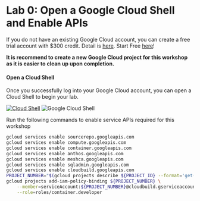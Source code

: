 # Lab 0: Open a Google Cloud Shell and Enable APIs

If you do not have an existing Google Cloud account, you can create a free trial account with $300 credit. Detail is [here]( https://cloud.google.com/free/docs/free-cloud-features#free-trial). Start Free [here](https://console.cloud.google.com/freetrial?facet_utm_source=google&facet_utm_campaign=%28not%2520set%29&facet_utm_medium=%28not%2520set%29&facet_url=https%3A%2F%2Fcloud.google.com%2Ffree&facet_id_list=%5B39300012%2C+39300021%2C+39300118%2C+39300195%2C+39300241%2C+39300318%2C+39300320%2C+39300327%2C+39300346%2C+39300354%2C+39300364%2C+39300374%2C+39300409%2C+39300422%2C+39300437%2C+39300471%2C+39300488%5D&_ga=2.122473995.1400602851.1690300077-1885747788.1690300077&_gac=1.213659168.1690300094.EAIaIQobChMIpqGTu5qqgAMVQiytBh1qLQFoEAAYASAAEgJHJfD_BwE)!
   
**It is recommend to create a new Google Cloud project for this workshop as it is easier to clean up upon completion.** 
    
#### Open a Cloud Shell
Once you successfully log into your Google Cloud account, you can open a Cloud Shell to begin your lab.
          
[![Cloud Shell](./img/GCP_Cloud_Shell.png)](https://shell.cloud.google.com/)
![Google Cloud Shell](./img/GCP_Cloud_Shell_Screen.png)
      
Run the following commands to enable service APIs required for this workshop
```bash
gcloud services enable sourcerepo.googleapis.com
gcloud services enable compute.googleapis.com
gcloud services enable container.googleapis.com
gcloud services enable anthos.googleapis.com
gcloud services enable meshca.googleapis.com
gcloud services enable sqladmin.googleapis.com
gcloud services enable cloudbuild.googleapis.com
PROJECT_NUMBER="$(gcloud projects describe ${PROJECT_ID} --format='get(projectNumber)')"
gcloud projects add-iam-policy-binding ${PROJECT_NUMBER} \
    --member=serviceAccount:${PROJECT_NUMBER}@cloudbuild.gserviceaccount.com \
    --role=roles/container.developer
```

